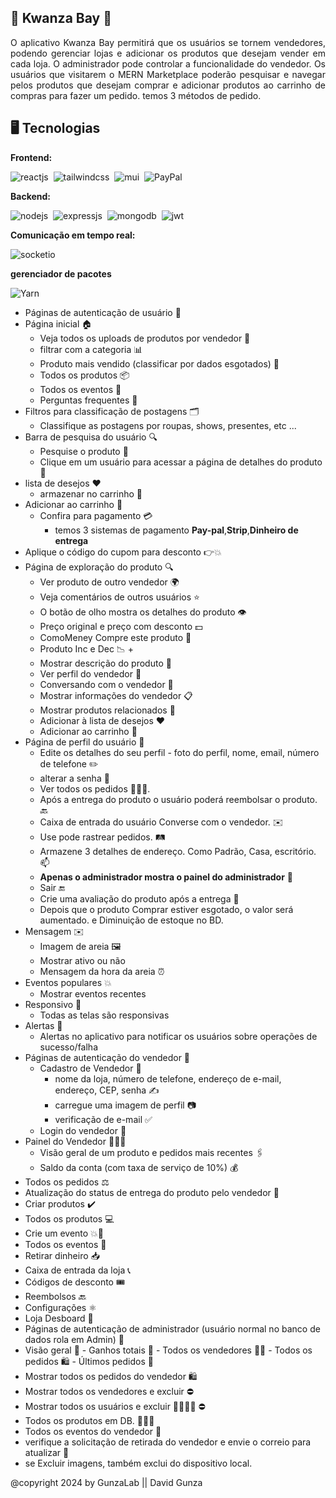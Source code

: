 <div align="justify">

## 🌟 Kwanza Bay 🌟

O aplicativo Kwanza Bay permitirá que os usuários se tornem vendedores, podendo gerenciar lojas e adicionar os produtos que desejam vender em cada loja. O administrador pode controlar a funcionalidade do vendedor. Os usuários que visitarem o MERN Marketplace poderão pesquisar e navegar pelos produtos que desejam comprar e adicionar produtos ao carrinho de compras para fazer um pedido. temos 3 métodos de pedido.
</div>

## 🖥️ Tecnologias
**Frontend:**

![reactjs](https://img.shields.io/badge/React-20232A?style=for-the-badge&logo=react&logoColor=61DAFB)&nbsp;
![tailwindcss](https://img.shields.io/badge/Tailwind_CSS-38B2AC?style=for-the-badge&logo=tailwind-css&logoColor=white)&nbsp;
![mui](https://img.shields.io/badge/Material--UI-0081CB?style=for-the-badge&logo=material-ui&logoColor=white)&nbsp;
![PayPal](https://img.shields.io/badge/PayPal-00457C?style=for-the-badge&logo=paypal&logoColor=white)

**Backend:**

![nodejs](https://img.shields.io/badge/Node.js-43853D?style=for-the-badge&logo=node.js&logoColor=white)&nbsp;
![expressjs](https://img.shields.io/badge/Express.js-000000?style=for-the-badge&logo=express&logoColor=white)&nbsp;
![mongodb](https://img.shields.io/badge/MongoDB-4EA94B?style=for-the-badge&logo=mongodb&logoColor=white)&nbsp;
![jwt](	https://img.shields.io/badge/JWT-000000?style=for-the-badge&logo=JSON%20web%20tokens&logoColor=white)&nbsp;

**Comunicação em tempo real:**

![socketio](https://img.shields.io/badge/Socket.io-010101?&style=for-the-badge&logo=Socket.io&logoColor=white)

**gerenciador de pacotes**

![Yarn](https://img.shields.io/badge/Yarn-2C8EBB?style=for-the-badge&logo=yarn&logoColor=white)

- Páginas de autenticação de usuário 🚪
- Página inicial 🏠
  - Veja todos os uploads de produtos por vendedor 📃
  - filtrar com a categoria 📊
  - Produto mais vendido (classificar por dados esgotados) 💎
  - Todos os produtos 📦
  - Todos os eventos 🎊
  - Perguntas frequentes 🙋
- Filtros para classificação de postagens 🗂️
  - Classifique as postagens por roupas, shows, presentes, etc ...
- Barra de pesquisa do usuário 🔍
  - Pesquise o produto 🔎
  - Clique em um usuário para acessar a página de detalhes do produto 👤
- lista de desejos ❤️
  - armazenar no carrinho 👀
- Adicionar ao carrinho 🛒
  - Confira para pagamento 💳
    - temos 3 sistemas de pagamento **Pay-pal**,**Strip**,**Dinheiro de entrega**
- Aplique o código do cupom para desconto 👉💥
- Página de exploração do produto 🔍
  - Ver produto de outro vendedor 🌍
  - Veja comentários de outros usuários ⭐
  - O botão de olho mostra os detalhes do produto 👁
  - Preço original e preço com desconto 💵
  - ComoMeney Compre este produto 🤝
  - Produto Inc e Dec 📉 +
  - Mostrar descrição do produto 📃
  - Ver perfil do vendedor 👥
  - Conversando com o vendedor 💬
  - Mostrar informações do vendedor 📋
  - Mostrar produtos relacionados 🔗
  - Adicionar à lista de desejos ❤️
  - Adicionar ao carrinho 🛒
- Página de perfil do usuário 👤
  - Edite os detalhes do seu perfil - foto do perfil, nome, email, número de telefone ✏️
  - alterar a senha 🔐
  - Ver todos os pedidos 👨🏾‍💻.
  - Após a entrega do produto o usuário poderá reembolsar o produto. 🔙
  - Caixa de entrada do usuário Converse com o vendedor. ✉️
  - Use pode rastrear pedidos. 🛤️
  - Armazene 3 detalhes de endereço. Como Padrão, Casa, escritório. 📫
  - **Apenas o administrador mostra o painel do administrador** 👑
  - Sair 🔚
  - Crie uma avaliação do produto após a entrega 🚛
  - Depois que o produto Comprar estiver esgotado, o valor será aumentado. e Diminuição de estoque no BD.
- Mensagem ✉️
  - Imagem de areia 🖼️
  - Mostrar ativo ou não   
  - Mensagem da hora da areia ⏰
- Eventos populares 💥
  - Mostrar eventos recentes
- Responsivo 📱
  - Todas as telas são responsivas
- Alertas 🚨
  - Alertas no aplicativo para notificar os usuários sobre operações de sucesso/falha
- Páginas de autenticação do vendedor 🚪
  - Cadastro de Vendedor 📝
    - nome da loja, número de telefone, endereço de e-mail, endereço, CEP, senha ✍
    - carregue uma imagem de perfil 📷
    - verificação de e-mail ✅
  - Login do vendedor 🔐
- Painel do Vendedor 👨🏻‍🔧
  - Visão geral de um produto e pedidos mais recentes 🖇️
  - Saldo da conta (com taxa de serviço de 10%) 💰
- Todos os pedidos ⚖
- Atualização do status de entrega do produto pelo vendedor 📆
- Criar produtos ✔️
- Todos os produtos 💻
- Crie um evento 💥🎉
- Todos os eventos 🎉
- Retirar dinheiro 📥
- Caixa de entrada da loja 📞
- Códigos de desconto 🎟️
- Reembolsos 🔙
- Configurações ⚛
- Loja Desboard 🎰
- Páginas de autenticação de administrador (usuário normal no banco de dados rola em Admin) 🚪
- Visão geral 👔
        - Ganhos totais 🤑
        - Todos os vendedores 👨‍🔧
        - Todos os pedidos 🛍️
        - Últimos pedidos 🔢
- Mostrar todos os pedidos do vendedor 🛍️
- Mostrar todos os vendedores e excluir ⛔
- Mostrar todos os usuários e excluir 👨‍👩‍👦‍👦 ⛔
- Todos os produtos em DB. 👨🏻‍💻
- Todos os eventos do vendedor 📢
- verifique a solicitação de retirada do vendedor e envie o correio para atualizar 📧
- se Excluir imagens, também exclui do dispositivo local.


  
@copyright 2024 by GunzaLab || David Gunza
